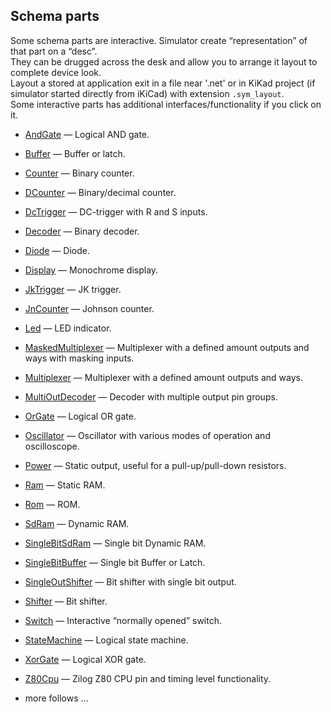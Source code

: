 ## Schema parts

Some schema parts are interactive. Simulator create “representation” of that part on a “desc”.  
They can be drugged across the desk and allow you to arrange it layout to complete device look.  
Layout a stored at application exit in a file near '.net' or in KiKad project (if simulator started directly from iKiCad) with extension
`.sym_layout`.  
Some interactive parts has additional interfaces/functionality if you click on it.

* [AndGate](and%2FREADME.md) — Logical AND gate.
* [Buffer](buffer%2FREADME.md) — Buffer or latch.
* [Counter](counter%2FREADME.md) — Binary counter.
* [DCounter](dCounter%2FREADME.md) — Binary/decimal counter.
* [DcTrigger](dcTrigger%2FREADME.md) — DC-trigger with R and S inputs.
* [Decoder](decoder%2FREADME.md) — Binary decoder.
* [Diode](diode%2FREADME.md) — Diode.
* [Display](display%2FREADME.md) — Monochrome display.
* [JkTrigger](jkTrigger%2FREADME.md) — JK trigger.
* [JnCounter](jnCounter%2FREADME.md) — Johnson counter.
* [Led](led%2FREADME.md) — LED indicator.
* [MaskedMultiplexer]( multiplexer%2FmaskedMultiplexer.md) — Multiplexer with a defined amount outputs and ways with masking inputs.
* [Multiplexer](multiplexer%2FREADME.md) — Multiplexer with a defined amount outputs and ways.
* [MultiOutDecoder](decoder%2FMultiOutDecoder.md) — Decoder with multiple output pin groups.
* [OrGate](or%2FREADME.md) — Logical OR gate.
* [Oscillator](oscillator%2FREADME.md) — Oscillator with various modes of operation and oscilloscope.
* [Power](power%2FREADME.md) — Static output, useful for a pull-up/pull-down resistors.
* [Ram](ram/README.md) — Static RAM.
* [Rom](rom/README.md) — ROM.
* [SdRam](sdram/README.md) — Dynamic RAM.
* [SingleBitSdRam](sdram/SingleBitSdRam.md) — Single bit Dynamic RAM.
* [SingleBitBuffer](buffer/SingleBitBuffer.md) — Single bit Buffer or Latch.
* [SingleOutShifter](shifter/SingleOutShifter.md) — Bit shifter with single bit output.
* [Shifter](shifter/README.md) — Bit shifter.
* [Switch](Switch/README.md) — Interactive “normally opened” switch.
* [StateMachine](stateMachine%2FREADME.md) — Logical state machine.
* [XorGate](xor%2FREADME.md) — Logical XOR gate.
* [Z80Cpu](z80%2FREADME.md) — Zilog Z80 CPU pin and timing level functionality.

* more follows … 